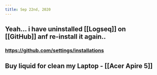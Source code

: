 ```yaml
---
title: Sep 22nd, 2020
---
```


## Yeah... i have uninstalled [[Logseq]] on [[GitHub]]  anf re-install it again..
### https://github.com/settings/installations
## Buy liquid for clean my Laptop - [[Acer Apire 5]]
